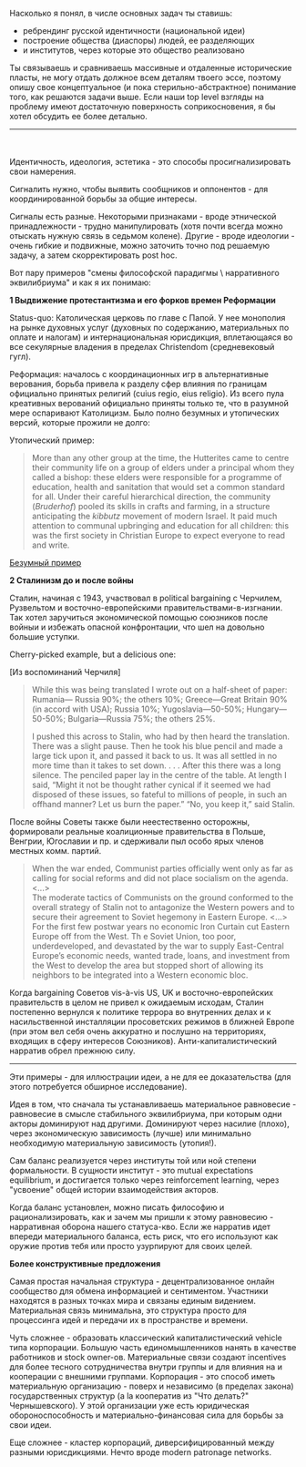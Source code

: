 
Насколько я понял, в числе основных задач ты ставишь:
- ребрендинг русской идентичности (национальной идеи) 
- построение общества (диаспоры) людей, ее разделяющих
- и институтов, через которые это общество реализовано

Ты связываешь и сравниваешь массивные и отдаленные исторические пласты, не могу отдать должное
всем деталям твоего эссе, поэтому опишу свое концептуальное (и пока стерильно-абстрактное) понимание того, как решаются задачи выше. Если наши top level взгляды на проблему имеют достаточную поверхность соприкосновения, я бы хотел обсудить ее более детально.
___________________
\
\
Идентичность, идеология, эстетика - это способы просигнализировать свои намерения.

Сигналить нужно, чтобы выявить сообщников и оппонентов - для координированной борьбы за общие интересы.

Сигналы есть разные.
Некоторыми признаками - вроде этнической принадлежности - трудно манипулировать (хотя почти всегда можно отыскать нужную связь в седьмом колене). Другие - вроде идеологии - очень гибкие и подвижные, можно заточить точно под решаемую задачу, а затем скорректировать post hoc.

Вот пару примеров "смены философской парадигмы \ нарративного эквилибриума" и как я их понимаю:

**1 Выдвижение протестантизма и его форков времен Реформации**

Status-quo: Католическая церковь по главе с Папой. У нее монополия на рынке духовных услуг (духовных по содержанию, материальных по оплате и налогам) и интернациональная юрисдикция, вплетающаяся во все секулярные владения в пределах Christendom (средневековый гугл).

Реформация: началось с координационных игр в альтернативные верования, борьба привела к разделу сфер влияния по границам официально принятых религий (cuius regio, eius religio). Из всего пула креативных верований официально приняты только те, что в разумной мере оспаривают Католицизм. Было полно безумных и утопических версий, которые прожили не долго:

Утопический пример:
>    More than any other group at the time, the Hutterites came to
> centre their community life on a group of elders under a principal
> whom they called a bishop: these elders were responsible for a
> programme of education, health and sanitation that would set a common
> standard for all. Under their careful hierarchical direction, the
> community (_Bruderhof_) pooled its skills in crafts and farming, in a
> structure anticipating the _kibbutz_ movement of modern Israel. It
> paid much attention to communal upbringing and education for all
> children: this was the first society in Christian Europe to expect
> everyone to read and write.

[Безумный пример](https://en.wikipedia.org/wiki/M%C3%BCnster_rebellion)


**2 Сталинизм до и после войны**

Сталин, начиная с 1943, участвовал в political bargaining c Черчилем, Рузвельтом и восточно-европейскими правительствами-в-изгнании. Так хотел заручиться экономической помощью союзников после войныи и избежать опасной конфронтации, что шел на довольно большие уступки.

Cherry-picked example, but a delicious one:

[Из воспоминаний Черчиля]

> While this was being translated I wrote out on a half-sheet of paper:
> Rumania— Russia 90%; the others 10%; Greece—Great Britain 90% (in
> accord with USA); Russia 10%; Yugoslavia—50-50%; Hungary—50-50%;
> Bulgaria—Russia 75%; the others 25%. 
>
> I pushed this across to Stalin, who had by then heard the translation.
> There was a slight pause. Then he took his blue pencil and made a large
>  tick upon it, and passed it back to us. 
>  It was all settled in no more time than it takes to set down. . . .
>  After this there was a long silence. The penciled paper lay in the centre
>  of the table. At length I said, “Might it not be thought rather cynical
>  if it seemed we had disposed of these issues, so fateful to millions
>  of people, in such an offhand manner? Let us burn the paper.” 
>  “No, you keep it,” said Stalin.

  

После войны Советы также были неестественно осторожны, формировали реальные коалиционные правительства в Польше, Венгрии, Югославии и пр. и сдерживали пыл особо ярых членов местных комм. партий.

  

> When the war ended, Communist parties officially went only as far as
> calling for social reforms and did not place socialism on the agenda.
> <...>  
> The moderate tactics of Communists on the ground conformed to
> the overall strategy of Stalin not to antagonize the Western powers
> and to secure their agreement to Soviet hegemony in Eastern Europe.
> <...>  
> For the first few postwar years no economic Iron Curtain cut
> Eastern Europe off from the West. Th e Soviet Union, too poor,
> underdeveloped, and devastated by the war to supply East-Central
> Europe’s economic needs, wanted trade, loans, and investment from the
> West to develop the area but stopped short of allowing its neighbors
> to be integrated into a Western economic bloc.

Когда bargaining Советов vis-à-vis US, UK и восточно-европейских правительств в целом не привел к ожидаемым исходам, Сталин постепенно вернулся к политике террора во внутренних делах и к насильственной инсталляции
просоветских режимов в ближней Европе (при этом вел себя очень аккуратно и послушно на территориях, входящих в сферу интересов Союзников). Анти-капиталистический нарратив обрел прежнюю силу. 

___
Эти примеры - для иллюстрации идеи, а не для ее доказательства (для этого потребуется
обширное исследование).

  

Идея в том, что сначала ты устанавливаешь материальное равновесие - равновесие в смысле стабильного эквилибриума, при которым одни акторы доминируют над другими. Доминируют через насилие (плохо), через экономическую зависимость (лучше) или минимально необходимую материальную зависимость (утопия!).

Сам баланс реализуется через институты той или ной степени формальности. В сущности институт - это 
mutual expectations equilibrium, и достигается только через reinforcement learning, через "усвоение" общей истории взаимодействия акторов. 

Когда баланс установлен, можно писать философию и рационализировать, как и зачем мы пришли к этому равновесию - нарративная оборона нашего статуса-кво. Если же нарратив идет впереди материального баланса, есть риск, что его используют как оружие против тебя или просто узурпируют для своих целей.    


**Более конструктивные предложения**

Самая простая начальная структура - децентрализованное онлайн сообщество для обмена информацией и сентиментом.
Участники находятся в разных точках мира и связаны единым видением. Материальная связь минимальна, 
это структура просто для процессинга идей и передачи их в пространстве и времени.

Чуть сложнее - образовать классический капиталистический vehicle типа корпорации. Большую часть
единомышленников нанять в качестве работников и stock owner-ов. Материальные связи создают 
incentives для более тесного сотрудничества внутри группы и для влияния на
и кооперации с внешними группами.
Корпорация - это способ иметь материальную организацию - поверх и независимо (в пределах закона)
государственных структур (a la кооператив из "Что делать?" Чернышевского). У этой организации 
уже есть юридическая обороноспособность и материально-финансовая сила для борьбы за свои идеи.

Еще сложнее - кластер корпораций, диверсифицированный между разными юрисдикциями. 
Нечто вроде modern patronage networks. 


